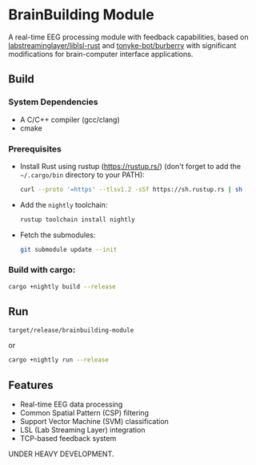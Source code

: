 # BrainBuilding Module

A real-time EEG processing module with feedback capabilities, based on [labstreaminglayer/liblsl-rust](https://github.com/labstreaminglayer/liblsl-rust) and [tonyke-bot/burberry](https://github.com/tonyke-bot/burberry) with significant modifications for brain-computer interface applications.

## Build
### System Dependencies
- A C/C++ compiler (gcc/clang)
- cmake

### Prerequisites
- Install Rust using rustup (https://rustup.rs/) (don't forget to add the `~/.cargo/bin` directory to your PATH):
    ```bash
    curl --proto '=https' --tlsv1.2 -sSf https://sh.rustup.rs | sh
    ```

- Add the `nightly` toolchain:
    ```bash
    rustup toolchain install nightly
    ```

- Fetch the submodules:
    ```bash
    git submodule update --init
    ```

### Build with cargo:
```bash
cargo +nightly build --release
```

## Run
```bash
target/release/brainbuilding-module
```

or 

```bash
cargo +nightly run --release
```


## Features
- Real-time EEG data processing
- Common Spatial Pattern (CSP) filtering
- Support Vector Machine (SVM) classification
- LSL (Lab Streaming Layer) integration
- TCP-based feedback system

UNDER HEAVY DEVELOPMENT.
